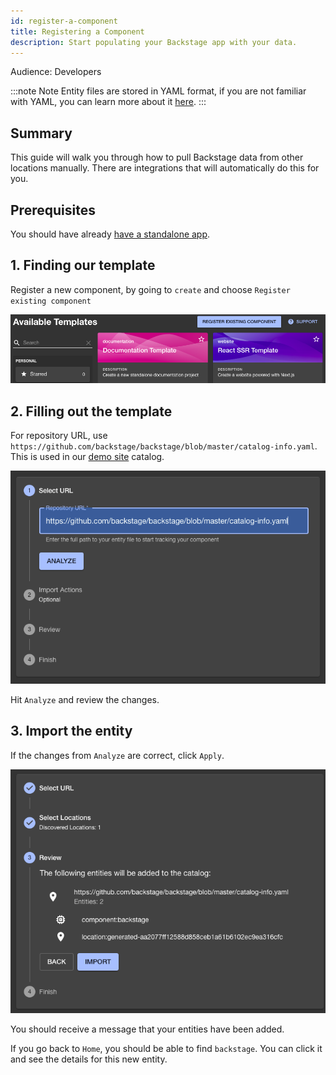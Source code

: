 ```yaml
---
id: register-a-component
title: Registering a Component
description: Start populating your Backstage app with your data.
---
```


Audience: Developers

:::note Note
Entity files are stored in YAML format, if you are not familiar with YAML, you can learn more about it [here](https://yaml.org).
:::

## Summary

This guide will walk you through how to pull Backstage data from other locations manually. There are integrations that will automatically do this for you.

## Prerequisites

You should have already [have a standalone app](./index.md).

## 1. Finding our template

Register a new component, by going to `create` and choose `Register existing component`

  <!-- todo: Needs zoomable plugin -->

![Software template main screen, with a blue button to add an existing component](../assets/getting-started/b-existing-1.png)

## 2. Filling out the template

For repository URL, use `https://github.com/backstage/backstage/blob/master/catalog-info.yaml`. This is used in our [demo site](https://demo.backstage.io) catalog.

![Register a new component wizard, asking for an URL to the existing component YAML file](../assets/getting-started/b-existing-2.png)

Hit `Analyze` and review the changes.

## 3. Import the entity

If the changes from `Analyze` are correct, click `Apply`.

![Register a new component wizard, showing the metadata for the component YAML we use in this tutorial](../assets/getting-started/b-existing-3.png)

You should receive a message that your entities have been added.

If you go back to `Home`, you should be able to find `backstage`. You can click it and see the details for this new entity.
